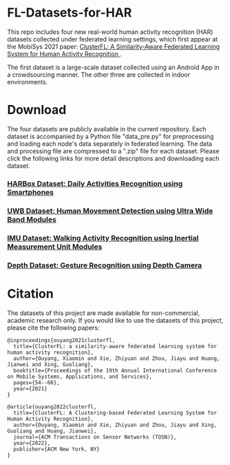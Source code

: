 # FL-Datasets-for-HAR

This repo includes four new real-world human activity recognition (HAR) datasets collected under federated learning settings, which first appear at the MobiSys 2021 paper: <a href="https://dl.acm.org/doi/10.1145/3458864.3467681"> ClusterFL: A Similarity-Aware Federated Learning System for Human Activity Recognition </a>.

The first dataset is a large-scale dataset collected using an Android App in a crowdsourcing manner. The other three are collected in indoor environments.


# Download

  The four datasets are publicly available in the current repository. Each dataset is accompanied by a Python file "data_pre.py" for preprocessing and loading each node's data separately in federated learning. The data and processing file are compressed to a ".zip" file for each dataset. Please click the following links for more detail descriptions and downloading each dataset.
  
  
### [HARBox Dataset: Daily Activities Recognition using Smartphones](https://github.com/xmouyang/FL-Datasets-for-HAR/tree/main/datasets/HARBox)


### [UWB Dataset: Human Movement Detection using Ultra Wide Band Modules](https://github.com/xmouyang/FL-Datasets-for-HAR/tree/main/datasets/UWB)


### [IMU Dataset: Walking Activity Recognition using Inertial Measurement Unit Modules](https://github.com/xmouyang/FL-Datasets-for-HAR/tree/main/datasets/IMU)


### [Depth Dataset: Gesture Recognition using Depth Camera](https://github.com/xmouyang/FL-Datasets-for-HAR/tree/main/datasets/Depth)



# Citation
The datasets of this project are made available for non-commercial, academic research only. If you would like to use the datasets of this project, please cite the following papers:
```
@inproceedings{ouyang2021clusterfl,
  title={ClusterFL: a similarity-aware federated learning system for human activity recognition},
  author={Ouyang, Xiaomin and Xie, Zhiyuan and Zhou, Jiayu and Huang, Jianwei and Xing, Guoliang},
  booktitle={Proceedings of the 19th Annual International Conference on Mobile Systems, Applications, and Services},
  pages={54--66},
  year={2021}
}
```
```
@article{ouyang2022clusterfl,
  title={ClusterFL: A Clustering-based Federated Learning System for Human Activity Recognition},
  author={Ouyang, Xiaomin and Xie, Zhiyuan and Zhou, Jiayu and Xing, Guoliang and Huang, Jianwei},
  journal={ACM Transactions on Sensor Networks (TOSN)},
  year={2022},
  publisher={ACM New York, NY}
}
```
